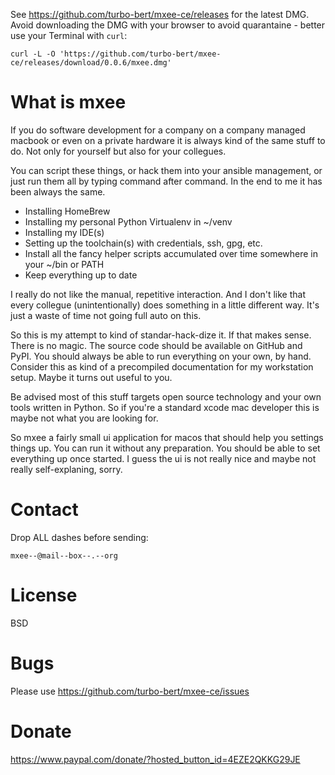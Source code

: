 See https://github.com/turbo-bert/mxee-ce/releases for the latest DMG. Avoid downloading the DMG with your browser to avoid quarantaine - better use your Terminal with `curl`:

    curl -L -O 'https://github.com/turbo-bert/mxee-ce/releases/download/0.0.6/mxee.dmg'

# What is mxee

If you do software development for a company on a company managed macbook or even on a private hardware it is always kind of the same stuff to do. Not only for yourself but also for your collegues.

You can script these things, or hack them into your ansible management, or just run them all by typing command after command. In the end to me it has been always the same.

- Installing HomeBrew
- Installing my personal Python Virtualenv in ~/venv
- Installing my IDE(s)
- Setting up the toolchain(s) with credentials, ssh, gpg, etc.
- Install all the fancy helper scripts accumulated over time somewhere in your ~/bin or PATH
- Keep everything up to date

I really do not like the manual, repetitive interaction. And I don't like that every collegue (unintentionally) does something in a little different way. It's just a waste of time not going full auto on this.

So this is my attempt to kind of standar-hack-dize it. If that makes sense. There is no magic. The source code should be available on GitHub and PyPI. You should always be able to run everything on your own, by hand. Consider this as kind of a precompiled documentation for my workstation setup. Maybe it turns out useful to you.

Be advised most of this stuff targets open source technology and your own tools written in Python. So if you're a standard xcode mac developer this is maybe not what you are looking for.

So mxee a fairly small ui application for macos that should help you settings things up. You can run it without any preparation. You should be able to set everything up once started. I guess the ui is not really nice and maybe not really self-explaning, sorry.

# Contact

Drop ALL dashes before sending:

    mxee--@mail--box--.--org

# License

BSD

# Bugs

Please use https://github.com/turbo-bert/mxee-ce/issues

# Donate

https://www.paypal.com/donate/?hosted_button_id=4EZE2QKKG29JE
